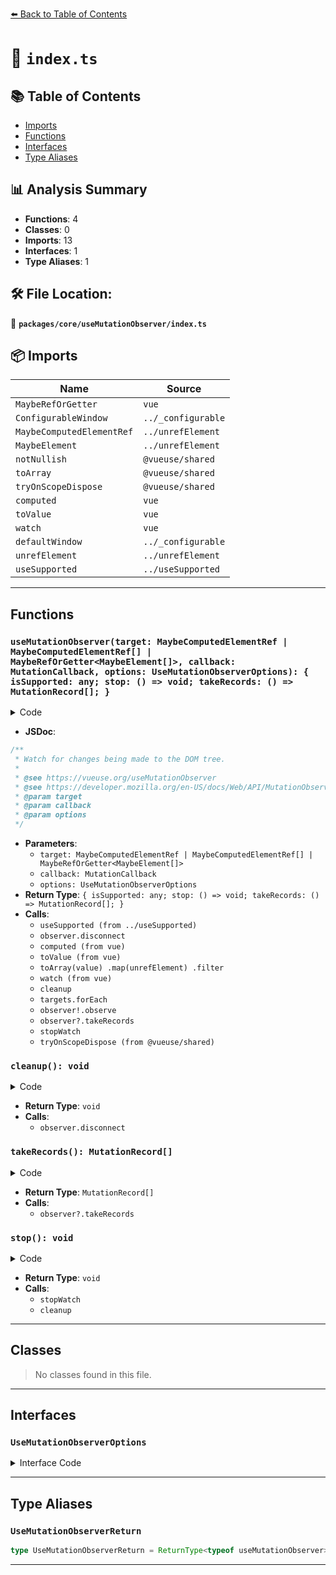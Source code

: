 [⬅️ Back to Table of Contents](../../../index.md)

# 📄 `index.ts`

## 📚 Table of Contents

- [Imports](#imports)
- [Functions](#functions)
- [Interfaces](#interfaces)
- [Type Aliases](#type-aliases)

## 📊 Analysis Summary

- **Functions**: 4
- **Classes**: 0
- **Imports**: 13
- **Interfaces**: 1
- **Type Aliases**: 1

## 🛠️ File Location:
📂 **`packages/core/useMutationObserver/index.ts`**

## 📦 Imports

| Name | Source |
|------|--------|
| `MaybeRefOrGetter` | `vue` |
| `ConfigurableWindow` | `../_configurable` |
| `MaybeComputedElementRef` | `../unrefElement` |
| `MaybeElement` | `../unrefElement` |
| `notNullish` | `@vueuse/shared` |
| `toArray` | `@vueuse/shared` |
| `tryOnScopeDispose` | `@vueuse/shared` |
| `computed` | `vue` |
| `toValue` | `vue` |
| `watch` | `vue` |
| `defaultWindow` | `../_configurable` |
| `unrefElement` | `../unrefElement` |
| `useSupported` | `../useSupported` |


---

## Functions

### `useMutationObserver(target: MaybeComputedElementRef | MaybeComputedElementRef[] | MaybeRefOrGetter<MaybeElement[]>, callback: MutationCallback, options: UseMutationObserverOptions): { isSupported: any; stop: () => void; takeRecords: () => MutationRecord[]; }`

<details><summary>Code</summary>

```ts
export function useMutationObserver(
  target: MaybeComputedElementRef | MaybeComputedElementRef[] | MaybeRefOrGetter<MaybeElement[]>,
  callback: MutationCallback,
  options: UseMutationObserverOptions = {},
) {
  const { window = defaultWindow, ...mutationOptions } = options
  let observer: MutationObserver | undefined
  const isSupported = useSupported(() => window && 'MutationObserver' in window)

  const cleanup = () => {
    if (observer) {
      observer.disconnect()
      observer = undefined
    }
  }

  const targets = computed(() => {
    const value = toValue(target)
    const items = toArray(value)
      .map(unrefElement)
      .filter(notNullish)
    return new Set(items)
  })

  const stopWatch = watch(
    () => targets.value,
    (targets) => {
      cleanup()

      if (isSupported.value && targets.size) {
        observer = new MutationObserver(callback)
        targets.forEach(el => observer!.observe(el, mutationOptions))
      }
    },
    { immediate: true, flush: 'post' },
  )

  const takeRecords = () => {
    return observer?.takeRecords()
  }

  const stop = () => {
    stopWatch()
    cleanup()
  }

  tryOnScopeDispose(stop)

  return {
    isSupported,
    stop,
    takeRecords,
  }
}
```
</details>

- **JSDoc**:
```ts
/**
 * Watch for changes being made to the DOM tree.
 *
 * @see https://vueuse.org/useMutationObserver
 * @see https://developer.mozilla.org/en-US/docs/Web/API/MutationObserver MutationObserver MDN
 * @param target
 * @param callback
 * @param options
 */
```

- **Parameters**:
  - `target: MaybeComputedElementRef | MaybeComputedElementRef[] | MaybeRefOrGetter<MaybeElement[]>`
  - `callback: MutationCallback`
  - `options: UseMutationObserverOptions`
- **Return Type**: `{ isSupported: any; stop: () => void; takeRecords: () => MutationRecord[]; }`
- **Calls**:
  - `useSupported (from ../useSupported)`
  - `observer.disconnect`
  - `computed (from vue)`
  - `toValue (from vue)`
  - `toArray(value)
      .map(unrefElement)
      .filter`
  - `watch (from vue)`
  - `cleanup`
  - `targets.forEach`
  - `observer!.observe`
  - `observer?.takeRecords`
  - `stopWatch`
  - `tryOnScopeDispose (from @vueuse/shared)`
### `cleanup(): void`

<details><summary>Code</summary>

```ts
() => {
    if (observer) {
      observer.disconnect()
      observer = undefined
    }
  }
```
</details>

- **Return Type**: `void`
- **Calls**:
  - `observer.disconnect`
### `takeRecords(): MutationRecord[]`

<details><summary>Code</summary>

```ts
() => {
    return observer?.takeRecords()
  }
```
</details>

- **Return Type**: `MutationRecord[]`
- **Calls**:
  - `observer?.takeRecords`
### `stop(): void`

<details><summary>Code</summary>

```ts
() => {
    stopWatch()
    cleanup()
  }
```
</details>

- **Return Type**: `void`
- **Calls**:
  - `stopWatch`
  - `cleanup`

---

## Classes

> No classes found in this file.


---

## Interfaces

### `UseMutationObserverOptions`

<details><summary>Interface Code</summary>

```ts
export interface UseMutationObserverOptions extends MutationObserverInit, ConfigurableWindow {}
```
</details>


---

## Type Aliases

### `UseMutationObserverReturn`

```ts
type UseMutationObserverReturn = ReturnType<typeof useMutationObserver>;
```


---